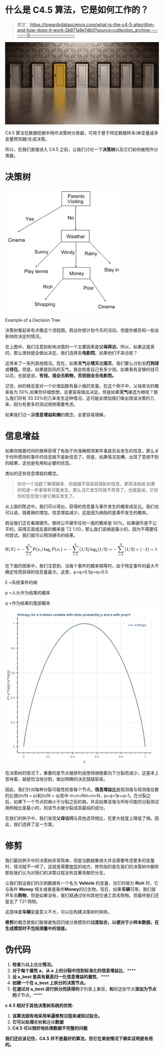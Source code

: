 # 什么是 C4.5 算法，它是如何工作的？

> 原文：<https://towardsdatascience.com/what-is-the-c4-5-algorithm-and-how-does-it-work-2b971a9e7db0?source=collection_archive---------0----------------------->

![](img/405f728b89eec909140ab56ab7ab7601.png)

C4.5 算法在数据挖掘中用作决策树分类器，可用于基于特定数据样本(单变量或多变量预测器)生成决策。

所以，在我们直接进入 C4.5 之前，让我们讨论一下**决策树**以及它们如何被用作分类器。

# 决策树

![](img/4776ac49e44728b55ceb5e93a56cde92.png)

Example of a Decision Tree

决策树看起来有点像这个流程图。假设你想计划今天的活动，但是你被告知一些会影响你决定的情况。

在上图中，我们注意到影响决策的一个主要因素是**父母拜访**。所以，如果这是真的，那么很快就会做出决定，我们选择去**电影院**。如果他们不来访呢？

这带来了一系列其他情况。现在，如果**天气**是**晴天**或**雨天**，我们要么分别去**打网球**或**待在**。但是，如果是刮风的天气，我会检查自己有多少钱。如果我有足够的钱可以花，也就是说，**有钱，我会去购物，否则我会去电影院。**

记住，树的根总是对一个价值函数有最小值的变量。在这个例子中，父母来访的概率各为 50%,如果你仔细想想，会更容易做出决定。但是如果**天气**被选为根呢？那么我们将有 33.33%的几率发生这种情况，这可能会增加我们做出错误决策的几率，因为有更多的测试用例需要考虑。

如果我们过一遍**信息增益和熵**的概念，会更容易理解。

# 信息增益

如果你随着时间的推移获得了有助于你准确预测某件事是否会发生的信息，那么关于你所预测的事件的信息就不是新信息了。但是，如果情况变糟，出现了意想不到的结果，这也是有用和必要的信息。

类似的还有信息增益的概念。

> 你对一个话题了解得越多，你就越不容易获得新的信息。更简洁地说:如果你知道一件事很有可能发生，那么当它发生时就不奇怪了，也就是说，它给你的信息很少是它确实发生了。

从上面的陈述中，我们可以得出，获得的信息量与事件发生的概率成反比。我们也可以说，随着熵的增加，信息增益减少。这是因为熵指的是事件发生的概率。

假设我们正在看掷硬币。期待公平硬币任何一面的概率是 50%。如果硬币是不公平的，获得正面或反面的概率是 T2 1.00，那么我们说熵是最小的，因为不需要任何尝试，我们就可以预测硬币的结果。

![](img/bb72df80b8947b264bc5327c73574739.png)

在下面的图表中，我们注意到，当每个事件的概率相等时，由于特定事件的最大不确定性而获得的信息量最大。这里，p=q=0.5p=q=0.5

E =系统事件的熵

p =人头作为结果的概率

q =作为结果的尾部概率

![](img/c5efd6e585c3bd8732d68d975ae73951.png)

在决策树的情况下，重要的是节点被排列成使得熵随着向下分裂而减少。这基本上意味着，越是恰当地分割，做出明确的决定就越容易。

因此，我们针对每种分裂可能性检查每个节点。**信息增益比**是观测值与观测值总数的比值(m/N = p)和(n/N = q)其中 m+n=Nm+n=N，p+q=1p+q=1。在分裂之后，如果下一个节点的熵小于分裂之前的熵，并且如果该值与所有可能的分裂测试用例相比是最小的，则该节点被分裂成其最纯的成分。

在我们的例子中，我们发现**父母访问**与其他选项相比，在更大程度上降低了熵。因此，我们选择了这一方案。

# 修剪

我们最初例子中的决策树非常简单，但是当数据集很大并且需要考虑更多的变量时，情况就不一样了。这就是需要[修剪](https://en.wikipedia.org/wiki/Pruning_(decision_trees))的地方。修剪指的是在我们的决策树中删除那些我们认为对我们的决策过程没有显著贡献的分支。

让我们假设我们的示例数据有一个名为 **Vehicle** 的变量，当它的值为 **Rich** 时，它与条件 **Money** 相关或者是条件**Money**的衍生物。现在，如果**车辆**可用，我们就开车去**购物**，但是如果没有，我们就通过任何其他交通工具去购物。但最终我们还是去了 T21 购物。

这意味着**车辆**变量意义不大，可以在构建决策树时排除。

**修剪**的概念使我们能够避免回归或分类模型的[](https://www.investopedia.com/terms/o/overfitting.asp)**过度拟合，以便对于小样本数据，在生成模型时不包括测量中的误差。**

# **伪代码**

1.  **检查**为**以上**底座**情况。**
2.  **对于每个属性 a，从 a 上的分裂中找到标准化的信息增益比**。****
3.  **设 a_best 是具有最高归一化信息增益的属性**。****
4.  **创建一个在 a_best 上拆分的决策节点。**
5.  **在通过对 a_best 进行拆分而获得的**子列表上重现，**和**将这些节点**添加为节点的**子节点。****

****c 4.5 相对于其他决策树系统的优势:****

1.  **该算法固有地采用单遍修剪过程来减轻过拟合。**
2.  **它可以处理**离散**和**连续**数据**
3.  **C4.5 可以很好地处理数据不完整的问题**

**我们还应该记住，C4.5 并不是最好的算法，但它在某些情况下确实证明是有用的。**